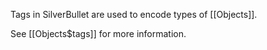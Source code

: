 Tags in SilverBullet are used to encode types of [[Objects]]. 

See [[Objects$tags]] for more information.

